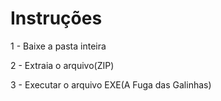 # Instruções
1 - Baixe a pasta inteira


2 - Extraia o arquivo(ZIP)


3 - Executar o arquivo EXE(A Fuga das Galinhas)

